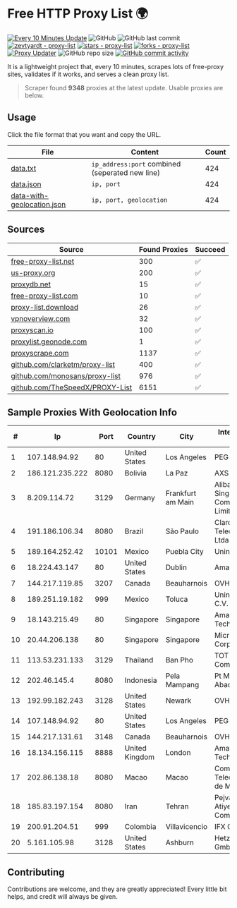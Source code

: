 
# Free HTTP Proxy List 🌍

[![Every 10 Minutes Update](https://github.com/mertguvencli/http-proxy-list/actions/workflows/main.yml/badge.svg?branch=main)](https://github.com/mertguvencli/http-proxy-list/actions/workflows/main.yml)
![GitHub](https://img.shields.io/github/license/mertguvencli/http-proxy-list)
![GitHub last commit](https://img.shields.io/github/last-commit/mertguvencli/http-proxy-list)
[![zevtyardt - proxy-list](https://img.shields.io/static/v1?label=zevtyardt&message=proxy-list&color=blue&logo=github)](https://github.com/zevtyardt/proxy-list "Go to GitHub repo")
[![stars - proxy-list](https://img.shields.io/github/stars/zevtyardt/proxy-list?style=social)](https://github.com/zevtyardt/proxy-list)
[![forks - proxy-list](https://img.shields.io/github/forks/zevtyardt/proxy-list?style=social)](https://github.com/zevtyardt/proxy-list)
[![Proxy Updater](https://github.com/zevtyardt/proxy-list/workflows/Proxy%20Updater/badge.svg)](https://github.com/zevtyardt/proxy-list/actions?query=workflow:"Proxy+Updater")
![GitHub repo size](https://img.shields.io/github/repo-size/zevtyardt/proxy-list)
[![GitHub commit activity](https://img.shields.io/github/commit-activity/m/zevtyardt/proxy-list?logo=commits)](https://github.com/zevtyardt/proxy-list/commits/main)

It is a lightweight project that, every 10 minutes, scrapes lots of free-proxy sites, validates if it works, and serves a clean proxy list.

> Scraper found **9348** proxies at the latest update. Usable proxies are below.

## Usage

Click the file format that you want and copy the URL.

|File|Content|Count|
|----|-------|-----|
|[data.txt](https://raw.githubusercontent.com/mertguvencli/http-proxy-list/main/proxy-list/data.txt)|`ip_address:port` combined (seperated new line)|424|
|[data.json](https://raw.githubusercontent.com/mertguvencli/http-proxy-list/main/proxy-list/data.json)|`ip, port`|424|
|[data-with-geolocation.json](https://raw.githubusercontent.com/mertguvencli/http-proxy-list/main/proxy-list/data-with-geolocation.json)|`ip, port, geolocation`|424|

## Sources

|Source|Found Proxies|Succeed|
|------|-------------|-------|
|[free-proxy-list.net](https://free-proxy-list.net)|300|✅|
|[us-proxy.org](https://www.us-proxy.org)|200|✅|
|[proxydb.net](http://proxydb.net)|15|✅|
|[free-proxy-list.com](https://free-proxy-list.com/?page=&port=&type%5B%5D=http&type%5B%5D=https&up_time=0&search=Search)|10|✅|
|[proxy-list.download](https://www.proxy-list.download/HTTP)|26|✅|
|[vpnoverview.com](https://vpnoverview.com/privacy/anonymous-browsing/free-proxy-servers)|32|✅|
|[proxyscan.io](https://www.proxyscan.io)|100|✅|
|[proxylist.geonode.com](https://proxylist.geonode.com/api/proxy-list?limit=300&page=1&sort_by=lastChecked&sort_type=desc&protocols=http,https)|1|✅|
|[proxyscrape.com](https://api.proxyscrape.com/v2/?request=displayproxies&protocol=http&timeout=10000&country=all&ssl=all&anonymity=all)|1137|✅|
|[github.com/clarketm/proxy-list](https://raw.githubusercontent.com/clarketm/proxy-list/master/proxy-list-raw.txt)|400|✅|
|[github.com/monosans/proxy-list](https://raw.githubusercontent.com/monosans/proxy-list/main/proxies/http.txt)|976|✅|
|[github.com/TheSpeedX/PROXY-List](https://raw.githubusercontent.com/TheSpeedX/PROXY-List/master/http.txt)|6151|✅|


## Sample Proxies With Geolocation Info

|#|Ip|Port|Country|City|Internet Service Provider|
|-|--|----|-------|----|-------------------------|
|1|107.148.94.92|80|United States|Los Angeles|PEG TECH INC|
|2|186.121.235.222|8080|Bolivia|La Paz|AXS Bolivia S. A.|
|3|8.209.114.72|3129|Germany|Frankfurt am Main|Alibaba.com Singapore E-Commerce Private Limited|
|4|191.186.106.34|8080|Brazil|São Paulo|Claro NXT Telecomunicacoes Ltda|
|5|189.164.252.42|10101|Mexico|Puebla City|Uninet S.A. de C.V|
|6|18.224.43.147|80|United States|Dublin|Amazon.com, Inc.|
|7|144.217.119.85|3207|Canada|Beauharnois|OVH Hosting|
|8|189.251.19.182|999|Mexico|Toluca|Uninet S.A. de C.V.|
|9|18.143.215.49|80|Singapore|Singapore|Amazon Technologies Inc.|
|10|20.44.206.138|80|Singapore|Singapore|Microsoft Corporation|
|11|113.53.231.133|3129|Thailand|Ban Pho|TOT Public Company Limited|
|12|202.46.145.4|8080|Indonesia|Pela Mampang|Pt Mithaharum Abadi|
|13|192.99.182.243|3128|United States|Newark|OVH Hosting|
|14|107.148.94.92|80|United States|Los Angeles|PEG TECH INC|
|15|144.217.131.61|3148|Canada|Beauharnois|OVH Hosting|
|16|18.134.156.115|8888|United Kingdom|London|Amazon Technologies Inc.|
|17|202.86.138.18|8080|Macao|Macao|Companhia de Telecomunicacoes de Macau|
|18|185.83.197.154|8080|Iran|Tehran|Pejvak Ertebatat Atiyeh Roshan Company (P.J.S.)|
|19|200.91.204.51|999|Colombia|Villavicencio|IFX Corporation|
|20|5.161.105.98|3128|United States|Ashburn|Hetzner Online GmbH|



## Contributing

Contributions are welcome, and they are greatly appreciated! Every
little bit helps, and credit will always be given.

